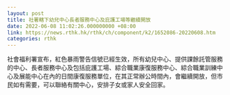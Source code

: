 ```yaml
---
layout: post
title: 社署轄下幼兒中心長者服務中心及庇護工場等繼續開放
date: 2022-06-08 11:02:26.000000000 +08:00
link: https://news.rthk.hk/rthk/ch/component/k2/1652086-20220608.htm
categories: rthk
---
```


社會福利署宣布，紅色暴雨警告信號已經生效，所有幼兒中心、提供課餘託管服務的中心、長者服務中心及包括庇護工場、綜合職業康復服務中心、綜合職業訓練中心及展能中心在內的日間康復服務單位，在其正常辦公時間內，會繼續開放，但市民如有需要，可以聯絡有關中心，安排子女或家人安全回家。

